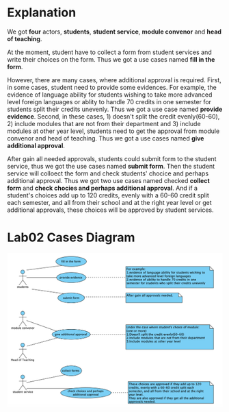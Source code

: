 # Explanation
We got **four** actors, **students**, **student service**, **module convenor** and **head of teaching**. 

At the moment, student have to collect a form from student services and write their choices on the form. Thus we got a use cases named **fill in the form**.

However, there are many cases, where additional approval is required. First, in some cases, student need to provide some evidences. For example, the evidence of language ability for students wishing to take more advanced level foreign languages or ablity to handle 70 credits in one semester for students split their credits unevenly. Thus we got a use case named **provide evidence**. Second, in these cases, 1) doesn't split the credit evenly(60-60), 2) include modules that are not from their department and 3) include modules at other year level, students need to get the approval from module convenor and head of teaching. Thus we got a use cases named **give additional approval**.

 After gain all needed approvals, students could submit form to the student service, thus we got the use cases named **submit form**. Then the student service will colloect the form and check students' chocice and perhaps additional approval. Thus we got two use cases named checked **collect form** and **check chocies and perhaps additional approval**. And if a student's choices add up to 120 credits, evenly with a 60-60 credit split each semester, and all from their school and at the right year level or get additional approvals, these choices will be approved by student services.

# Lab02 Cases Diagram
![alt text](../docs/Lab02.png "Case Diagram")

